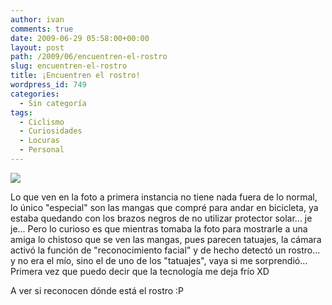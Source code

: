 ```yaml
---
author: ivan
comments: true
date: 2009-06-29 05:58:00+00:00
layout: post
path: /2009/06/encuentren-el-rostro
slug: encuentren-el-rostro
title: ¡Encuentren el rostro!
wordpress_id: 749
categories:
  - Sin categoría
tags:
  - Ciclismo
  - Curiosidades
  - Locuras
  - Personal
---
```


[![](http://ivan.campananaranjo.com/wp-content/uploads/2009/06/img_1385-Modificada.jpg)](<http://4.bp.blogspot.com/_T2UWuNJg3dQ/SkgSUlPP9yI/AAAAAAAACB0/SFQ0xQQ6hss/s1600-h/img_1385+(Modificada).jpg>)

Lo que ven en la foto a primera instancia no tiene nada fuera de lo normal, lo único "especial" son las mangas que compré para andar en bicicleta, ya estaba quedando con los brazos negros de no utilizar protector solar... je je... Pero lo curioso es que mientras tomaba la foto para mostrarle a una amiga lo chistoso que se ven las mangas, pues parecen tatuajes, la cámara activó la función de "reconocimiento facial" y de hecho detectó un rostro... y no era el mío, sino el de uno de los "tatuajes", vaya si me sorprendió... Primera vez que puedo decir que la tecnología me deja frío XD

A ver si reconocen dónde está el rostro :P
